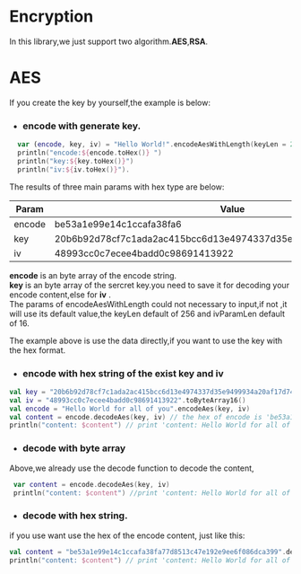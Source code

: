 # Encryption 
In this library,we just support two algorithm.**AES**,**RSA**.

# AES
If you create the key by yourself,the example is below:
- ### encode with generate key.
```kotlin
  var (encode, key, iv) = "Hello World!".encodeAesWithLength(keyLen = 256, ivParamLen = 16)
  println("encode:${encode.toHex()} ")
  println("key:${key.toHex()}")
  println("iv:${iv.toHex()}").
```
The results of three main params with hex type are below: 

| Param | Value |   
| --- | --- |  
| encode | be53a1e99e14c1ccafa38fa6 |  
| key | 20b6b92d78cf7c1ada2ac415bcc6d13e4974337d35e9499934a20af17d749509 |
| iv | 48993cc0c7ecee4badd0c98691413922 |

**encode** is an byte array of the encode string.  
**key** is an byte array of the sercret key.you need to save it for decoding your encode content,else for **iv** .   
The params of encodeAesWithLength could not necessary to input,if not ,it will use its default value,the keyLen default of 256 and 
ivParamLen default of 16.  

The example above is use the data directly,if you want to use the key with the hex format.
- ### encode with hex string of the exist key and iv  
```kotlin
val key = "20b6b92d78cf7c1ada2ac415bcc6d13e4974337d35e9499934a20af17d749509".toByteArray16()
val iv = "48993cc0c7ecee4badd0c98691413922".toByteArray16()
val encode = "Hello World for all of you".encodeAes(key, iv)
val content = encode.decodeAes(key, iv) // the hex of encode is 'be53a1e99e14c1ccafa38fa77d8513c47e192e9ee6f086dca399'
println("content: $content") // print 'content: Hello World for all of you'
```
- ### decode with byte array
Above,we already use the decode function to decode the content,
```kotlin
 var content = encode.decodeAes(key, iv)
 println("content: $content") //print 'content: Hello World for all of you'
```
- ### decode with hex string.
if you use want use the hex of the encode content, just like this: 
```kotlin
val content = "be53a1e99e14c1ccafa38fa77d8513c47e192e9ee6f086dca399".decodeAes(key, iv)
println("content: $content") // print 'content: Hello World for all of you'
```


